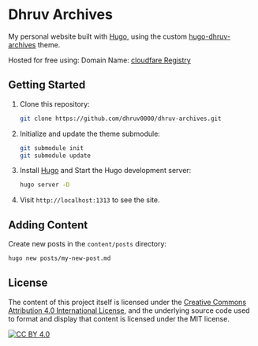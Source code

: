 # Dhruv Archives

My personal website built with [Hugo](https://gohugo.io/), using the custom [hugo-dhruv-archives](https://github.com/dhruv0000/hugo-dhruv-archives-theme) theme.

Hosted for free using: [](https://vercel.com/)
Domain Name: [cloudfare Registry](https://www.cloudflare.com/en-in/products/registrar/)

## Getting Started

1. Clone this repository:
   ```bash
   git clone https://github.com/dhruv0000/dhruv-archives.git
   ```

2. Initialize and update the theme submodule:
   ```bash
   git submodule init
   git submodule update
   ```

3. Install [Hugo](https://gohugo.io/) and Start the Hugo development server:
   ```bash
   hugo server -D
   ```

4. Visit `http://localhost:1313` to see the site.

## Adding Content

Create new posts in the `content/posts` directory:
```bash
hugo new posts/my-new-post.md
```

## License

The content of this project itself is licensed under the [Creative Commons Attribution 4.0 International License](http://creativecommons.org/licenses/by/4.0/), and the underlying source code used to format and display that content is licensed under the MIT license.

[![CC BY 4.0][cc-by-shield]][cc-by]

[cc-by]: http://creativecommons.org/licenses/by/4.0/
[cc-by-shield]: https://img.shields.io/badge/License-CC%20BY%204.0-lightgrey.svg

